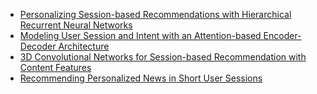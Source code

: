 - [Personalizing Session-based Recommendations with Hierarchical Recurrent Neural Networks](http://cn.arxiv.org/pdf/1706.04148.pdf)
- [Modeling User Session and Intent with an Attention-based Encoder-Decoder Architecture](https://dl.acm.org/citation.cfm?id=3109917)
- [3D Convolutional Networks for Session-based Recommendation with Content Features](https://dl.acm.org/citation.cfm?id=3109900)
- [Recommending Personalized News in Short User Sessions](https://dl.acm.org/citation.cfm?id=3109894)
